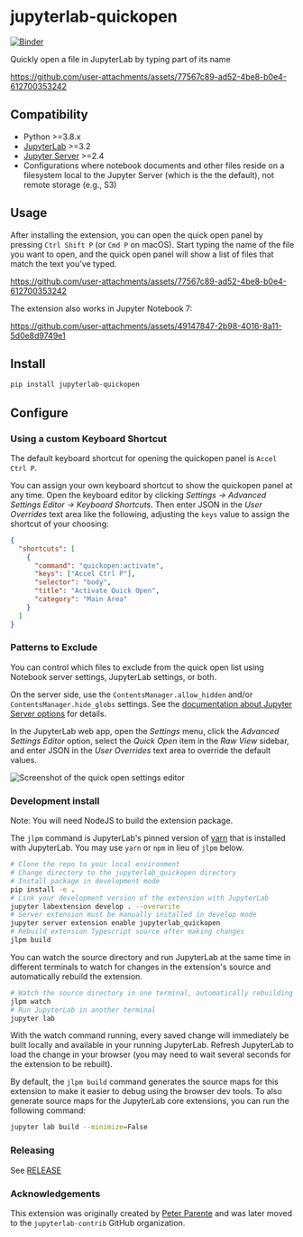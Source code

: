 # jupyterlab-quickopen

[![Binder](https://mybinder.org/badge_logo.svg)](https://mybinder.org/v2/gh/jupyterlab-contrib/jupyterlab-quickopen/main?urlpath=lab%2Ftree%2Fbinder%2Ftutorial.ipynb)

Quickly open a file in JupyterLab by typing part of its name

https://github.com/user-attachments/assets/77567c89-ad52-4be8-b0e4-612700353242

## Compatibility

- Python >=3.8.x
- [JupyterLab](https://github.com/jupyterlab/jupyterlab) >=3.2
- [Jupyter Server](https://github.com/jupyter/jupyter_server) >=2.4
- Configurations where notebook documents and other files reside on a filesystem local to the
  Jupyter Server (which is the the default), not remote storage (e.g., S3)

## Usage

After installing the extension, you can open the quick open panel by pressing `Ctrl Shift P` (or `Cmd P` on macOS). Start typing the name of the file you want to open, and the quick open panel will show a list of files that match the text you've typed.

https://github.com/user-attachments/assets/77567c89-ad52-4be8-b0e4-612700353242

The extension also works in Jupyter Notebook 7:

https://github.com/user-attachments/assets/49147847-2b98-4016-8a11-5d0e8d9749e1

## Install

```bash
pip install jupyterlab-quickopen
```

## Configure

### Using a custom Keyboard Shortcut

The default keyboard shortcut for opening the quickopen panel is `Accel Ctrl P`.

You can assign your own keyboard shortcut to show the quickopen panel at any time. Open the keyboard editor
by clicking _Settings &rarr; Advanced Settings Editor &rarr; Keyboard Shortcuts_. Then enter JSON in
the _User Overrides_ text area like the following, adjusting the `keys` value to assign the shortcut
of your choosing:

```json
{
  "shortcuts": [
    {
      "command": "quickopen:activate",
      "keys": ["Accel Ctrl P"],
      "selector": "body",
      "title": "Activate Quick Open",
      "category": "Main Area"
    }
  ]
}
```

### Patterns to Exclude

You can control which files to exclude from the quick open list using Notebook server settings,
JupyterLab settings, or both.

On the server side, use the `ContentsManager.allow_hidden` and/or `ContentsManager.hide_globs`
settings. See the
[documentation about Jupyter Server options](https://jupyter-server.readthedocs.io/en/latest/operators/configuring-extensions.html)
for details.

In the JupyterLab web app, open the _Settings_ menu, click the _Advanced Settings Editor_ option,
select the _Quick Open_ item in the _Raw View_ sidebar, and enter JSON in the _User Overrides_ text
area to override the default values.

![Screenshot of the quick open settings editor](./doc/settings.png)

### Development install

Note: You will need NodeJS to build the extension package.

The `jlpm` command is JupyterLab's pinned version of
[yarn](https://yarnpkg.com/) that is installed with JupyterLab. You may use
`yarn` or `npm` in lieu of `jlpm` below.

```bash
# Clone the repo to your local environment
# Change directory to the jupyterlab_quickopen directory
# Install package in development mode
pip install -e .
# Link your development version of the extension with JupyterLab
jupyter labextension develop . --overwrite
# Server extension must be manually installed in develop mode
jupyter server extension enable jupyterlab_quickopen
# Rebuild extension Typescript source after making changes
jlpm build
```

You can watch the source directory and run JupyterLab at the same time in different terminals to watch for changes in the extension's source and automatically rebuild the extension.

```bash
# Watch the source directory in one terminal, automatically rebuilding when needed
jlpm watch
# Run JupyterLab in another terminal
jupyter lab
```

With the watch command running, every saved change will immediately be built locally and available in your running JupyterLab. Refresh JupyterLab to load the change in your browser (you may need to wait several seconds for the extension to be rebuilt).

By default, the `jlpm build` command generates the source maps for this extension to make it easier to debug using the browser dev tools. To also generate source maps for the JupyterLab core extensions, you can run the following command:

```bash
jupyter lab build --minimize=False
```

### Releasing

See [RELEASE](RELEASE.md)

### Acknowledgements

This extension was originally created by [Peter Parente](https://github.com/parente) and was
later moved to the `jupyterlab-contrib` GitHub organization.
